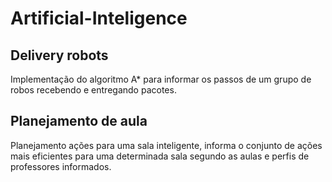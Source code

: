 # Artificial-Inteligence
<h2>Delivery robots</h2>
Implementação do algoritmo A* para informar os passos de um grupo de robos recebendo e entregando pacotes.

<h2>Planejamento de aula</h2>
Planejamento ações para uma sala inteligente, informa o conjunto de ações mais eficientes para uma determinada sala segundo as aulas e perfis de professores informados.

#
